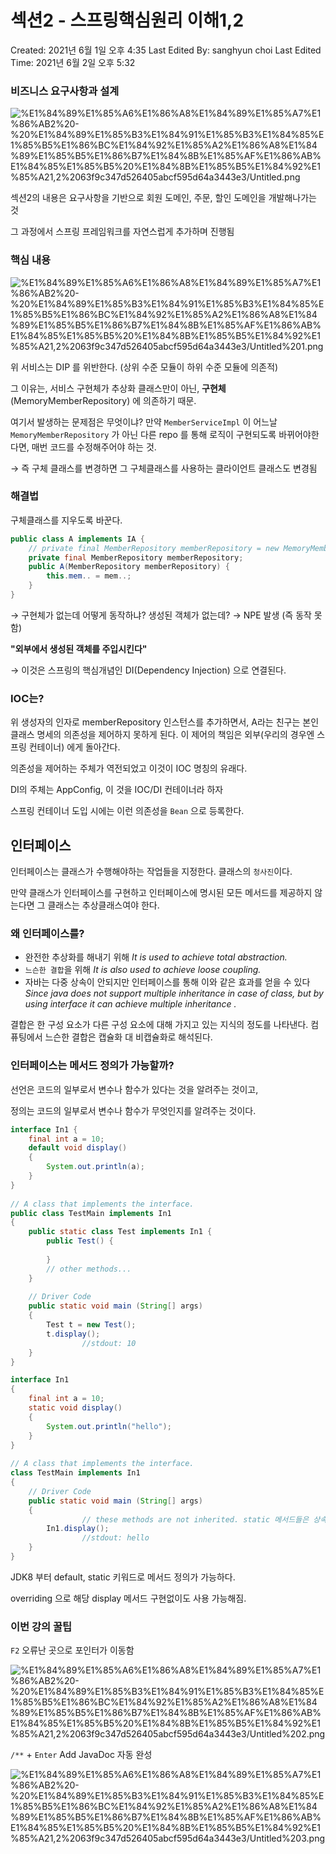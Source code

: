 # 섹션2 - 스프링핵심원리 이해1,2

Created: 2021년 6월 1일 오후 4:35
Last Edited By: sanghyun choi
Last Edited Time: 2021년 6월 2일 오후 5:32

### 비즈니스 요구사항과 설계

![%E1%84%89%E1%85%A6%E1%86%A8%E1%84%89%E1%85%A7%E1%86%AB2%20-%20%E1%84%89%E1%85%B3%E1%84%91%E1%85%B3%E1%84%85%E1%85%B5%E1%86%BC%E1%84%92%E1%85%A2%E1%86%A8%E1%84%89%E1%85%B5%E1%86%B7%E1%84%8B%E1%85%AF%E1%86%AB%E1%84%85%E1%85%B5%20%E1%84%8B%E1%85%B5%E1%84%92%E1%85%A21,2%2063f9c347d526405abcf595d64a3443e3/Untitled.png](%E1%84%89%E1%85%A6%E1%86%A8%E1%84%89%E1%85%A7%E1%86%AB2%20-%20%E1%84%89%E1%85%B3%E1%84%91%E1%85%B3%E1%84%85%E1%85%B5%E1%86%BC%E1%84%92%E1%85%A2%E1%86%A8%E1%84%89%E1%85%B5%E1%86%B7%E1%84%8B%E1%85%AF%E1%86%AB%E1%84%85%E1%85%B5%20%E1%84%8B%E1%85%B5%E1%84%92%E1%85%A21,2%2063f9c347d526405abcf595d64a3443e3/Untitled.png)

섹션2의 내용은 요구사항을 기반으로 회원 도메인, 주문, 할인 도메인을 개발해나가는 것

그 과정에서 스프링 프레임워크를 자연스럽게 추가하며 진행됨

### 핵심 내용

![%E1%84%89%E1%85%A6%E1%86%A8%E1%84%89%E1%85%A7%E1%86%AB2%20-%20%E1%84%89%E1%85%B3%E1%84%91%E1%85%B3%E1%84%85%E1%85%B5%E1%86%BC%E1%84%92%E1%85%A2%E1%86%A8%E1%84%89%E1%85%B5%E1%86%B7%E1%84%8B%E1%85%AF%E1%86%AB%E1%84%85%E1%85%B5%20%E1%84%8B%E1%85%B5%E1%84%92%E1%85%A21,2%2063f9c347d526405abcf595d64a3443e3/Untitled%201.png](%E1%84%89%E1%85%A6%E1%86%A8%E1%84%89%E1%85%A7%E1%86%AB2%20-%20%E1%84%89%E1%85%B3%E1%84%91%E1%85%B3%E1%84%85%E1%85%B5%E1%86%BC%E1%84%92%E1%85%A2%E1%86%A8%E1%84%89%E1%85%B5%E1%86%B7%E1%84%8B%E1%85%AF%E1%86%AB%E1%84%85%E1%85%B5%20%E1%84%8B%E1%85%B5%E1%84%92%E1%85%A21,2%2063f9c347d526405abcf595d64a3443e3/Untitled%201.png)

위 서비스는 DIP 를 위반한다. (상위 수준 모듈이 하위 수준 모듈에 의존적)

그 이유는, 서비스 구현체가 추상화 클래스만이 아닌, **구현체** (MemoryMemberRepository) 에 의존하기 때문.

여기서 발생하는 문제점은 무엇이냐? 만약 `MemberServiceImpl` 이 어느날 `MemoryMemberRepository` 가 아닌 다른 repo 를 통해 로직이 구현되도록 바뀌어야한다면, 매번 코드를 수정해주어야 하는 것.

→ 즉 구체 클래스를 변경하면 그 구체클래스를 사용하는 클라이언트 클래스도 변경됨

### 해결법

구체클래스를 지우도록 바꾼다.

```java
public class A implements IA {
	// private final MemberRepository memberRepository = new MemoryMemberRepository();
	private final MemberRepository memberRepository;
	public A(MemberRepository memberRepository) {
		this.mem.. = mem..;
	}
}
```

→ 구현체가 없는데 어떻게 동작하냐? 생성된 객체가 없는데? → NPE 발생 (즉 동작 못함)

**"외부에서 생성된 객체를 주입시킨다"**

→ 이것은 스프링의 핵심개념인 DI(Dependency Injection) 으로 연결된다.

### IOC는?

위 생성자의 인자로 memberRepository 인스턴스를 추가하면서, A라는 친구는 본인 클래스 명세의 의존성을 제어하지 못하게 된다. 이 제어의 책임은 외부(우리의 경우엔 스프링 컨테이너) 에게 돌아간다.

의존성을 제어하는 주체가 역전되었고 이것이 IOC 명칭의 유래다.

DI의 주체는 AppConfig, 이 것을 IOC/DI 컨테이너라 하자

스프링 컨테이너 도입 시에는 이런 의존성을 `Bean` 으로 등록한다.

## 인터페이스

인터페이스는 클래스가 수행해야하는 작업들을 지정한다. 클래스의 `청사진`이다. 

만약 클래스가 인터페이스를 구현하고 인터페이스에 명시된 모든 메서드를 제공하지 않는다면 그 클래스는 추상클래스여야 한다.

### 왜 인터페이스를?

- 완전한 추상화를 해내기 위해 *It is used to achieve total abstraction.*
- `느슨한 결합`을 위해 *It is also used to achieve loose coupling.*
- 자바는 다중 상속이 안되지만 인터페이스를 통해 이와 같은 효과를 얻을 수 있다 *Since java does not support multiple inheritance in case of class, but by using interface it can achieve multiple inheritance .*

결합은 한 구성 요소가 다른 구성 요소에 대해 가지고 있는 지식의 정도를 나타낸다. 컴퓨팅에서 느슨한 결합은 캡슐화 대 비캡슐화로 해석된다.

### 인터페이스는 메서드 정의가 가능할까?

선언은 코드의 일부로서 변수나 함수가 있다는 것을 알려주는 것이고,

정의는 코드의 일부로서 변수나 함수가 무엇인지를 알려주는 것이다.

```java
interface In1 {
    final int a = 10;
    default void display()
    {
        System.out.println(a);
    }
}
  
// A class that implements the interface.
public class TestMain implements In1
{
    public static class Test implements In1 {
        public Test() {
            
        }
        // other methods...
    }
    
    // Driver Code
    public static void main (String[] args)
    {
        Test t = new Test();
        t.display();
				//stdout: 10
    }
}
```

```java
interface In1
{
    final int a = 10;
    static void display()
    {
        System.out.println("hello");
    }
}
  
// A class that implements the interface.
class TestMain implements In1
{
    // Driver Code
    public static void main (String[] args)
    {
				// these methods are not inherited. static 메서드들은 상속되지 않는다.
        In1.display();
				//stdout: hello
    }
}
```

JDK8 부터 default, static 키워드로 메서드 정의가 가능하다.

overriding 으로 해당 display 메서드 구현없이도 사용 가능해짐.

### 이번 강의 꿀팁

`F2`  오류난 곳으로 포인터가 이동함

![%E1%84%89%E1%85%A6%E1%86%A8%E1%84%89%E1%85%A7%E1%86%AB2%20-%20%E1%84%89%E1%85%B3%E1%84%91%E1%85%B3%E1%84%85%E1%85%B5%E1%86%BC%E1%84%92%E1%85%A2%E1%86%A8%E1%84%89%E1%85%B5%E1%86%B7%E1%84%8B%E1%85%AF%E1%86%AB%E1%84%85%E1%85%B5%20%E1%84%8B%E1%85%B5%E1%84%92%E1%85%A21,2%2063f9c347d526405abcf595d64a3443e3/Untitled%202.png](%E1%84%89%E1%85%A6%E1%86%A8%E1%84%89%E1%85%A7%E1%86%AB2%20-%20%E1%84%89%E1%85%B3%E1%84%91%E1%85%B3%E1%84%85%E1%85%B5%E1%86%BC%E1%84%92%E1%85%A2%E1%86%A8%E1%84%89%E1%85%B5%E1%86%B7%E1%84%8B%E1%85%AF%E1%86%AB%E1%84%85%E1%85%B5%20%E1%84%8B%E1%85%B5%E1%84%92%E1%85%A21,2%2063f9c347d526405abcf595d64a3443e3/Untitled%202.png)

`/**` + `Enter` Add JavaDoc 자동 완성

![%E1%84%89%E1%85%A6%E1%86%A8%E1%84%89%E1%85%A7%E1%86%AB2%20-%20%E1%84%89%E1%85%B3%E1%84%91%E1%85%B3%E1%84%85%E1%85%B5%E1%86%BC%E1%84%92%E1%85%A2%E1%86%A8%E1%84%89%E1%85%B5%E1%86%B7%E1%84%8B%E1%85%AF%E1%86%AB%E1%84%85%E1%85%B5%20%E1%84%8B%E1%85%B5%E1%84%92%E1%85%A21,2%2063f9c347d526405abcf595d64a3443e3/Untitled%203.png](%E1%84%89%E1%85%A6%E1%86%A8%E1%84%89%E1%85%A7%E1%86%AB2%20-%20%E1%84%89%E1%85%B3%E1%84%91%E1%85%B3%E1%84%85%E1%85%B5%E1%86%BC%E1%84%92%E1%85%A2%E1%86%A8%E1%84%89%E1%85%B5%E1%86%B7%E1%84%8B%E1%85%AF%E1%86%AB%E1%84%85%E1%85%B5%20%E1%84%8B%E1%85%B5%E1%84%92%E1%85%A21,2%2063f9c347d526405abcf595d64a3443e3/Untitled%203.png)